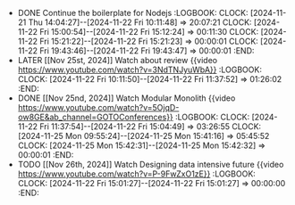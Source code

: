 - DONE Continue the boilerplate for Nodejs
  :LOGBOOK:
  CLOCK: [2024-11-21 Thu 14:04:27]--[2024-11-22 Fri 10:11:48] =>  20:07:21
  CLOCK: [2024-11-22 Fri 15:00:54]--[2024-11-22 Fri 15:12:24] =>  00:11:30
  CLOCK: [2024-11-22 Fri 15:21:22]--[2024-11-22 Fri 15:21:23] =>  00:00:01
  CLOCK: [2024-11-22 Fri 19:43:46]--[2024-11-22 Fri 19:43:47] =>  00:00:01
  :END:
- LATER [[Nov 25st, 2024]] Watch about review {{video https://www.youtube.com/watch?v=3NdTNJyuWbA}}
  :LOGBOOK:
  CLOCK: [2024-11-22 Fri 10:11:50]--[2024-11-22 Fri 11:37:52] =>  01:26:02
  :END:
- DONE [[Nov 25nd, 2024]] Watch Modular Monolith {{video https://www.youtube.com/watch?v=5OjqD-ow8GE&ab_channel=GOTOConferences}}
  :LOGBOOK:
  CLOCK: [2024-11-22 Fri 11:37:54]--[2024-11-22 Fri 15:04:49] =>  03:26:55
  CLOCK: [2024-11-25 Mon 09:55:24]--[2024-11-25 Mon 15:41:16] =>  05:45:52
  CLOCK: [2024-11-25 Mon 15:42:31]--[2024-11-25 Mon 15:42:32] =>  00:00:01
  :END:
- TODO [[Nov 26th, 2024]] Watch Designing data intensive future {{video https://www.youtube.com/watch?v=P-9FwZxO1zE}}
  :LOGBOOK:
  CLOCK: [2024-11-22 Fri 15:01:27]--[2024-11-22 Fri 15:01:27] =>  00:00:00
  :END: